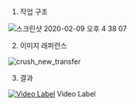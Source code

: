 1. 작업 구조

![스크린샷 2020-02-09 오후 4 38 07](https://user-images.githubusercontent.com/40457277/74098358-9bb9b400-4b5a-11ea-853d-3e48f92910f5.png)

2. 이미지 래퍼런스

![crush_new_transfer](https://user-images.githubusercontent.com/40457277/74098037-a2dec300-4b56-11ea-905b-5e6193ab3a43.png)


3. 결과


[![Video Label](http://img.youtube.com/vi/UX_dBMB8xKI/7.jpg)](https://youtu.be/UX_dBMB8xKI=7s) Video Label

